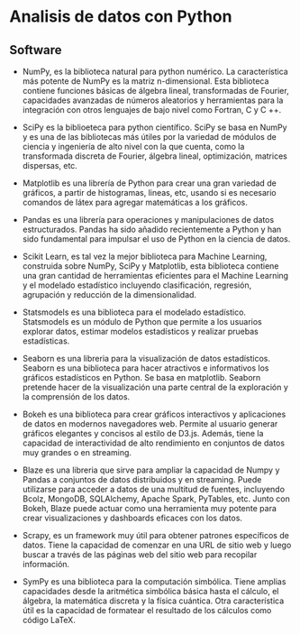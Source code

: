 # Analisis de datos con Python

## Software

* NumPy, es la biblioteca natural para  python numérico. La característica más potente de NumPy es la  matriz n-dimensional. Esta biblioteca  contiene funciones básicas de álgebra lineal, transformadas de Fourier, capacidades avanzadas de números aleatorios y herramientas para la integración con otros lenguajes de bajo nivel como Fortran, C y C ++.

* SciPy es la biblioeteca para python científico. SciPy se basa en NumPy y es una de las bibliotecas más útiles por la variedad de módulos de ciencia y ingeniería de alto nivel con la que cuenta, como la transformada discreta de Fourier,  álgebra lineal, optimización,  matrices dispersas, etc.

* Matplotlib es una librería de Python  para  crear una gran variedad de gráficos, a partir de histogramas, lineas, etc, usando si es necesario  comandos de látex para agregar matemáticas a los gráficos.

* Pandas es una librería  para operaciones y manipulaciones de datos estructurados. Pandas ha sido añadido  recientemente a Python y han sido fundamental para impulsar el uso de Python en la ciencia de datos.

* Scikit Learn, es tal vez la mejor biblioteca para Machine Learning, construida sobre NumPy, SciPy y Matplotlib, esta biblioteca contiene una gran cantidad de herramientas eficientes para el Machine Learning y el modelado estadístico incluyendo clasificación, regresión, agrupación y reducción de la dimensionalidad.

* Statsmodels es una biblioteca  para el modelado estadístico. Statsmodels es un módulo de Python que permite a los usuarios explorar datos, estimar modelos estadísticos y realizar pruebas estadísticas.

* Seaborn es una libreria para la visualización de datos estadísticos. Seaborn es una biblioteca para hacer atractivos e informativos los gráficos estadísticos en Python. Se basa en matplotlib. Seaborn pretende hacer de la visualización una parte central de la exploración y la comprensión de los datos.

* Bokeh es una biblioteca para crear gráficos interactivos y aplicaciones de datos en modernos navegadores web. Permite al usuario generar gráficos elegantes y concisos al estilo de D3.js. Además, tiene la capacidad de interactividad de alto rendimiento en conjuntos de datos muy grandes o en streaming.

 * Blaze es una libreria que sirve  para ampliar la capacidad de Numpy y Pandas a conjuntos de datos distribuidos y en streaming. Puede utilizarse para acceder a datos de una multitud de fuentes, incluyendo Bcolz, MongoDB, SQLAlchemy, Apache Spark, PyTables, etc. Junto con Bokeh, Blaze puede actuar como una herramienta muy potente para crear visualizaciones y  dashboards eficaces con los datos.
 
 * Scrapy, es un framework  muy útil para obtener patrones específicos de datos. Tiene la capacidad de comenzar en una URL de sitio web y luego buscar a través de las páginas web del sitio web para recopilar información.
 
 * SymPy es una biblioteca  para la computación simbólica. Tiene amplias capacidades desde la aritmética simbólica básica hasta el cálculo, el álgebra, la matemática discreta y la física cuántica. Otra característica útil es la capacidad de formatear el resultado de los cálculos como código LaTeX.
  
